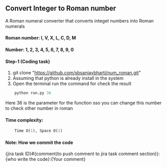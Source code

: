 ## Convert Integer to Roman number

A Roman numeral converter that converts integet numbers into Roman numerals

#### Roman number: I, V, X, L, C, D, M
#### Number: 1, 2, 3, 4, 5, 6, 7, 8, 9, 0

#### Step-1 (Coding task)
1. git clone "https://github.com/sbsanjaybharti/num_roman.git"
2. Assuming that python is already install in the system
3. Open the terminal run the command for check the result
```python
    python run.py 36
```
Here 36 is the parameter for the function sso you can change this number to check other number in roman

#### Time complexity:
```python
    Time O(1), Space O(1)
```
#### Note: How we commit the code
 {jira task ID}#{comment(to push comment to jira task comment section)}:{who write the code}:{Your comment}



 
